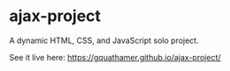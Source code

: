# ajax-project

A dynamic HTML, CSS, and JavaScript solo project.

See it live here: https://gquathamer.github.io/ajax-project/
